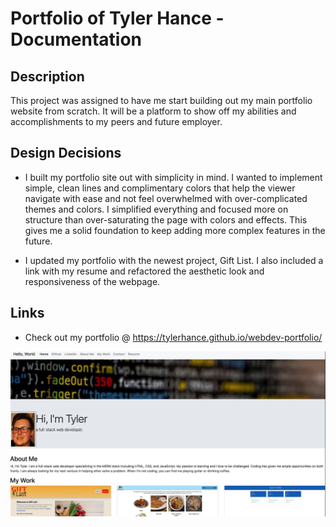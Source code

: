 # Portfolio of Tyler Hance - Documentation

<h2>Description</h2>

This project was assigned to have me start building out my main portfolio website from scratch. It will be a platform to show off my abilities and accomplishments to my peers and future employer. 

<h2>Design Decisions</h2>

* I built my portfolio site out with simplicity in mind. I wanted to implement simple, clean lines and complimentary colors that help the viewer navigate with ease and not feel overwhelmed with over-complicated themes and colors. I simplified everything and focused more on structure than over-saturating the page with colors and effects. This gives me a solid foundation to keep adding more complex features in the future.

* I updated my portfolio with the newest project, Gift List. I also included a link with my resume and refactored the aesthetic look and responsiveness of the webpage.


<h2>Links</h2>

* Check out my portfolio @ https://tylerhance.github.io/webdev-portfolio/



![MyPortfolioScreenshot](./assets/images/portfolioscreenshot.jpeg)
